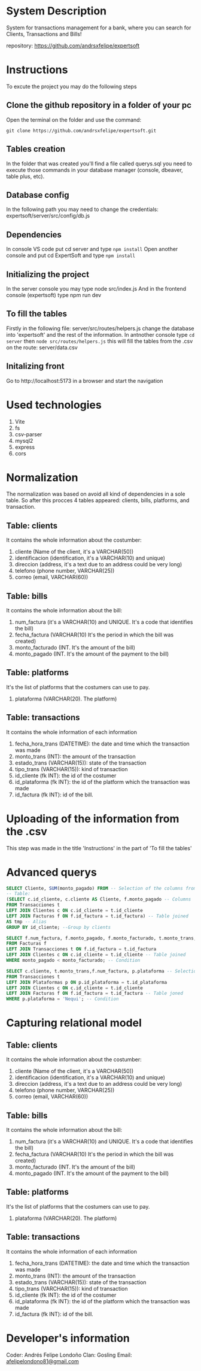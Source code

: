 # System Description

System for transactions management for a bank, where you can search for Clients, Transactions and Bills!

repository: https://github.com/andrsxfelipe/expertsoft

# Instructions

To excute the project you may do the following steps

## Clone the github repository in a folder of your pc

Open the terminal on the folder and use the command:

`git clone https://github.com/andrsxfelipe/expertsoft.git`

## Tables creation
In the folder that was created you'll find a file called querys.sql you need to execute those commands in your database manager (console, dbeaver, table plus, etc).

## Database config
In the following path you may need to change the credentials:
expertsoft/server/src/config/db.js

## Dependencies
In console VS code put cd server and type `npm install`
Open another console and put cd ExpertSoft and type `npm install`

## Initializing the project

In the server console you may type node src/index.js
And in the frontend console (expertsoft) type npm run dev

## To fill the tables
Firstly in the following file: server/src/routes/helpers.js change the database into 'expertsoft' and the rest of the information.
In antnother console type `cd server` then `node src/routes/helpers.js` this will fill the tables from the .csv on the route: server/data.csv

## Initalizing front

Go to http://localhost:5173 in a browser and start the navigation

# Used technologies

1. Vite
2. fs
3. csv-parser
4. mysql2
5. express
6. cors

# Normalization

The normalization was based on avoid all kind of dependencies in a sole table. So after this procces 4 tables appeared: clients, bills, platforms, and transaction.

## Table: clients

It contains the whole information about the costumber:
1. cliente (Name of the client, it's a VARCHAR(50))
2. identificacion (identification, it's a VARCHAR(10) and unique)
3. direccion (address, it's a text due to an address could be very long)
4. telefono (phone number, VARCHAR(25))
5. correo (email, VARCHAR(60))

## Table: bills

It contains the whole information about the bill:
1. num_factura (it's a VARCHAR(10) and UNIQUE. It's a code that identifies the bill)
2. fecha_factura (VARCHAR(10) It's the period in which the bill was created)
3. monto_facturado (INT. It's the amount of the bill)
4. monto_pagado (INT. It's the amount of the payment to the bill)

## Table: platforms

It's the list of platforms that the costumers can use to pay.
1. plataforma (VARCHAR(20). The platform)

## Table: transactions

It contains the whole information of each information
1. fecha_hora_trans (DATETIME): the date and time which the transaction was made
2. monto_trans (INT): the amount of the transaction
3. estado_trans (VARCHAR(15)): state of the transaction
4. tipo_trans (VARCHAR(15)): kind of transaction
5. id_cliente (fk INT): the id of the costumer
6. id_plataforma (fk INT): the id of the platform which the transaction was made
7. id_factura (fk INT): id of the bill.

# Uploading of the information from the .csv

This step was made in the title 'Instructions' in the part of 'To fill the tables'

# Advanced querys

```sql
SELECT Cliente, SUM(monto_pagado) FROM -- Selection of the columns from the following table
-- Table:
(SELECT c.id_cliente, c.cliente AS Cliente, f.monto_pagado -- Columns
FROM Transacciones t
LEFT JOIN Clientes c ON c.id_cliente = t.id_cliente 
LEFT JOIN Facturas f ON f.id_factura = t.id_factura) -- Table joined
AS tmp -- Alias
GROUP BY id_cliente; --Group by clients
```

```sql
SELECT f.num_factura, f.monto_pagado, f.monto_facturado, t.monto_trans, c.cliente -- Selection of column
FROM Facturas f 
LEFT JOIN Transacciones t ON f.id_factura = t.id_factura
LEFT JOIN Clientes c ON c.id_cliente = t.id_cliente -- Table joined
WHERE monto_pagado < monto_facturado; -- Condition
```

```sql
SELECT c.cliente, t.monto_trans,f.num_factura, p.plataforma -- Selection of column 
FROM Transacciones t
LEFT JOIN Plataformas p ON p.id_plataforma = t.id_plataforma
LEFT JOIN Clientes c ON c.id_cliente = t.id_cliente
LEFT JOIN Facturas f ON f.id_factura = t.id_factura -- Table joned
WHERE p.plataforma = 'Nequi'; -- Condition
```

# Capturing relational model

## Table: clients

It contains the whole information about the costumber:
1. cliente (Name of the client, it's a VARCHAR(50))
2. identificacion (identification, it's a VARCHAR(10) and unique)
3. direccion (address, it's a text due to an address could be very long)
4. telefono (phone number, VARCHAR(25))
5. correo (email, VARCHAR(60))

## Table: bills

It contains the whole information about the bill:
1. num_factura (it's a VARCHAR(10) and UNIQUE. It's a code that identifies the bill)
2. fecha_factura (VARCHAR(10) It's the period in which the bill was created)
3. monto_facturado (INT. It's the amount of the bill)
4. monto_pagado (INT. It's the amount of the payment to the bill)

## Table: platforms

It's the list of platforms that the costumers can use to pay.
1. plataforma (VARCHAR(20). The platform)

## Table: transactions

It contains the whole information of each information
1. fecha_hora_trans (DATETIME): the date and time which the transaction was made
2. monto_trans (INT): the amount of the transaction
3. estado_trans (VARCHAR(15)): state of the transaction
4. tipo_trans (VARCHAR(15)): kind of transaction
5. id_cliente (fk INT): the id of the costumer
6. id_plataforma (fk INT): the id of the platform which the transaction was made
7. id_factura (fk INT): id of the bill.

# Developer's information

Coder: Andrés Felipe Londoño
Clan: Gosling
Email: afelipelondono81@gmail.com